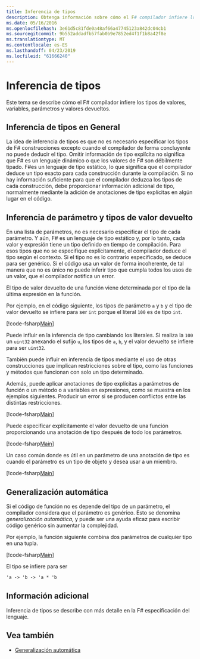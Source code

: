 ```yaml
---
title: Inferencia de tipos
description: Obtenga información sobre cómo el F# compilador infiere los tipos de valores, variables, parámetros y valores devueltos.
ms.date: 05/16/2016
ms.openlocfilehash: 3e61d5c81fde0a48af66a47745123a842dc04cb1
ms.sourcegitcommit: 9b552addadfb57fab0b9e7852ed4f1f1b8a42f8e
ms.translationtype: MT
ms.contentlocale: es-ES
ms.lasthandoff: 04/23/2019
ms.locfileid: "61666240"
---
```

# <a name="type-inference"></a>Inferencia de tipos

Este tema se describe cómo el F# compilador infiere los tipos de valores, variables, parámetros y valores devueltos.

## <a name="type-inference-in-general"></a>Inferencia de tipos en General

La idea de inferencia de tipos es que no es necesario especificar los tipos de F# construcciones excepto cuando el compilador de forma concluyente no puede deducir el tipo. Omitir información de tipo explícita no significa que F# es un lenguaje dinámico o que los valores de F# son débilmente tipado. F#es un lenguaje de tipo estático, lo que significa que el compilador deduce un tipo exacto para cada construcción durante la compilación. Si no hay información suficiente para que el compilador deduzca los tipos de cada construcción, debe proporcionar información adicional de tipo, normalmente mediante la adición de anotaciones de tipo explícitas en algún lugar en el código.

## <a name="inference-of-parameter-and-return-types"></a>Inferencia de parámetro y tipos de valor devuelto

En una lista de parámetros, no es necesario especificar el tipo de cada parámetro. Y aún, F# es un lenguaje de tipo estático y, por lo tanto, cada valor y expresión tiene un tipo definido en tiempo de compilación. Para esos tipos que no se especifique explícitamente, el compilador deduce el tipo según el contexto. Si el tipo no es lo contrario especificado, se deduce para ser genérico. Si el código usa un valor de forma incoherente, de tal manera que no es único no puede inferir tipo que cumpla todos los usos de un valor, que el compilador notifica un error.

El tipo de valor devuelto de una función viene determinada por el tipo de la última expresión en la función.

Por ejemplo, en el código siguiente, los tipos de parámetro `a` y `b` y el tipo de valor devuelto se infiere para ser `int` porque el literal `100` es de tipo `int`.

[!code-fsharp[Main](../../../samples/snippets/fsharp/lang-ref-3/snippet301.fs)]

Puede influir en la inferencia de tipo cambiando los literales. Si realiza la `100` un `uint32` anexando el sufijo `u`, los tipos de `a`, `b`, y el valor devuelto se infiere para ser `uint32`.

También puede influir en inferencia de tipos mediante el uso de otras construcciones que implican restricciones sobre el tipo, como las funciones y métodos que funcionan con solo un tipo determinado.

Además, puede aplicar anotaciones de tipo explícitas a parámetros de función o un método o a variables en expresiones, como se muestra en los ejemplos siguientes. Producir un error si se producen conflictos entre las distintas restricciones.

[!code-fsharp[Main](../../../samples/snippets/fsharp/lang-ref-3/snippet302.fs)]

Puede especificar explícitamente el valor devuelto de una función proporcionando una anotación de tipo después de todo los parámetros.

[!code-fsharp[Main](../../../samples/snippets/fsharp/lang-ref-3/snippet303.fs)]

Un caso común donde es útil en un parámetro de una anotación de tipo es cuando el parámetro es un tipo de objeto y desea usar a un miembro.

[!code-fsharp[Main](../../../samples/snippets/fsharp/lang-ref-3/snippet304.fs)]

## <a name="automatic-generalization"></a>Generalización automática

Si el código de función no es depende del tipo de un parámetro, el compilador considera que el parámetro es genérico. Esto se denomina *generalización automática*, y puede ser una ayuda eficaz para escribir código genérico sin aumentar la complejidad.

Por ejemplo, la función siguiente combina dos parámetros de cualquier tipo en una tupla.

[!code-fsharp[Main](../../../samples/snippets/fsharp/lang-ref-3/snippet305.fs)]

El tipo se infiere para ser

```fsharp
'a -> 'b -> 'a * 'b
```

## <a name="additional-information"></a>Información adicional

Inferencia de tipos se describe con más detalle en la F# especificación del lenguaje.

## <a name="see-also"></a>Vea también

- [Generalización automática](generics/automatic-generalization.md)